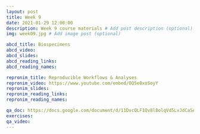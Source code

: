 ```yaml
---
layout: post
title: Week 9
date: 2021-01-29 12:00:00
description: Week 9 course materials # Add post description (optional)
img: week09.jpg # Add image post (optional)

abcd_title: Biospecimens
abcd_video:
abcd_slides:
abcd_reading_links:
abcd_reading_names:

repronim_title: Reproducible Workflows & Analyses
repronim_video: https://www.youtube.com/embed/OQ5e0xoSoyY
repronim_slides:
repronim_reading_links:
repronim_reading_names:

qa_doc: https://docs.google.com/document/d/11DvcQLF1Qv8l8olqVd5LvJdCaSAQzntCU5a4RCIpvXw/edit?usp=sharing
exercises:
qa_video:
---
```

